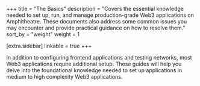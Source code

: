 +++
title = "The Basics"
description = "Covers the essential knowledge needed to set up, run, and manage production-grade Web3 applications on Amphitheatre. These documents also address some common issues you may encounter and provide practical guidance on how to resolve them."
sort_by = "weight"
weight = 1

[extra.sidebar]
linkable = true
+++

In addition to configuring frontend applications and testing networks, most Web3
applications require additional setup. These guides will help you delve into the
foundational knowledge needed to set up applications in medium to high
complexity Web3 applications.
